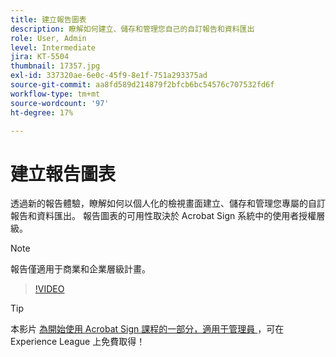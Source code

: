 ```yaml
---
title: 建立報告圖表
description: 瞭解如何建立、儲存和管理您自己的自訂報告和資料匯出
role: User, Admin
level: Intermediate
jira: KT-5504
thumbnail: 17357.jpg
exl-id: 337320ae-6e0c-45f9-8e1f-751a293375ad
source-git-commit: aa8fd589d214879f2bfcb6bc54576c707532fd6f
workflow-type: tm+mt
source-wordcount: '97'
ht-degree: 17%

---
```


# 建立報告圖表

透過新的報告體驗，瞭解如何以個人化的檢視畫面建立、儲存和管理您專屬的自訂報告和資料匯出。 報告圖表的可用性取決於 Acrobat Sign 系統中的使用者授權層級。

>[!NOTE]
>
>報告僅適用于商業和企業層級計畫。

>[!VIDEO](https://video.tv.adobe.com/v/33812?quality=12&learn=on&hidetitle=true)

>[!TIP]
>
>本影片 [ 為開始使用 Acrobat Sign 課程的一部分，適用于管理員 ](https://experienceleague.adobe.com/?recommended=Sign-A-1-2020.2) ，可在 Experience League 上免費取得！
